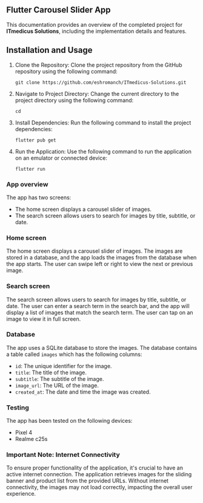 ## Flutter Carousel Slider App

This documentation provides an overview of the completed project for **ITmedicus Solutions**, including the implementation details and features. 

## Installation and Usage

1. Clone the Repository: Clone the project repository from the GitHub repository using the following command:

   ```
   git clone https://github.com/eshromanch/ITmedicus-Solutions.git
   ```

2. Navigate to Project Directory: Change the current directory to the project directory using the following command:

   ```
   cd
   ```

3. Install Dependencies: Run the following command to install the project dependencies:

   ```
   flutter pub get
   ```

4. Run the Application: Use the following command to run the application on an emulator or connected device:

   ```
   flutter run
   ```

### App overview

The app has two screens:

- The home screen displays a carousel slider of images.
- The search screen allows users to search for images by title, subtitle, or date.

### Home screen

The home screen displays a carousel slider of images. The images are stored in a database, and the app loads the images from the database when the app starts. The user can swipe left or right to view the next or previous image.

### Search screen

The search screen allows users to search for images by title, subtitle, or date. The user can enter a search term in the search bar, and the app will display a list of images that match the search term. The user can tap on an image to view it in full screen.

### Database

The app uses a SQLite database to store the images. The database contains a table called `images` which has the following columns:

- `id`: The unique identifier for the image.
- `title`: The title of the image.
- `subtitle`: The subtitle of the image.
- `image_url`: The URL of the image.
- `created_at`: The date and time the image was created.

### Testing

The app has been tested on the following devices:

- Pixel 4 
- Realme c25s

### Important Note: Internet Connectivity

To ensure proper functionality of the application, it's crucial to have an active internet connection. The application retrieves images for the sliding banner and product list from the provided URLs. Without internet connectivity, the images may not load correctly, impacting the overall user experience.
